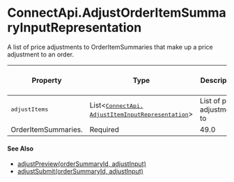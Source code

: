# ConnectApi.AdjustOrderItemSummaryInputRepresentation

A list of price adjustments to OrderItemSummaries that make up a
      price adjustment to an order.

| Property | Type | Description | Required or Optional | Available Version |
| --- | --- | --- | --- | --- |
| <samp class="codeph apex_code">adjustItems</samp> | List&lt;<samp class="codeph apex_code"><a class="xref" href="atlas.en-us.230.0.order_management_developer_guide.meta/order_management_developer_guide/apex_connectapi_input_adjust_item.htm" title="A price adjustment to an OrderItemSummary. It only supports discounts, not increases.">ConnectApi.​AdjustItemInputRepresentation</a></samp>&gt; | List of price adjustments to
                OrderItemSummaries. | Required | 49.0 |

#### See Also

- [adjustPreview(orderSummaryId, adjustInput)](atlas.en-us.230.0.order_management_developer_guide.meta/order_management_developer_guide/apex_ConnectAPI_OrderSummary_static_methods.htm#apex_ConnectAPI_OrderSummary_adjustPreview_1 "Retrieve the expected results of adjusting the price of one or more OrderItemSummaries from an OrderSummary, without actually executing the adjustment. The response data contains the financial changes that would result from submitting the proposed adjustment.")
- [adjustSubmit(orderSummaryId, adjustInput)](atlas.en-us.230.0.order_management_developer_guide.meta/order_management_developer_guide/apex_ConnectAPI_OrderSummary_static_methods.htm#apex_ConnectAPI_OrderSummary_adjustSubmit_1 "Adjust the price of one or more OrderItemSummaries from an OrderSummary, and create one or two corresponding change orders.")